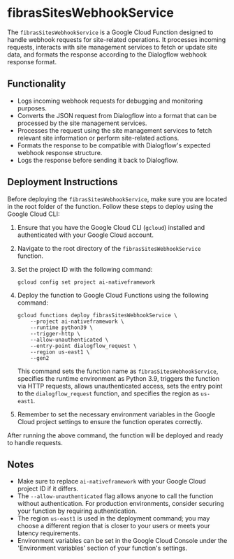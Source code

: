 # fibrasSitesWebhookService

The `fibrasSitesWebhookService` is a Google Cloud Function designed to handle webhook requests for site-related operations. It processes incoming requests, interacts with site management services to fetch or update site data, and formats the response according to the Dialogflow webhook response format.

## Functionality

- Logs incoming webhook requests for debugging and monitoring purposes.
- Converts the JSON request from Dialogflow into a format that can be processed by the site management services.
- Processes the request using the site management services to fetch relevant site information or perform site-related actions.
- Formats the response to be compatible with Dialogflow's expected webhook response structure.
- Logs the response before sending it back to Dialogflow.

## Deployment Instructions

Before deploying the `fibrasSitesWebhookService`, make sure you are located in the root folder of the function. Follow these steps to deploy using the Google Cloud CLI:

1. Ensure that you have the Google Cloud CLI (`gcloud`) installed and authenticated with your Google Cloud account.
2. Navigate to the root directory of the `fibrasSitesWebhookService` function.
3. Set the project ID with the following command:
   ```
   gcloud config set project ai-nativeframework
   ```
4. Deploy the function to Google Cloud Functions using the following command:
   ```
   gcloud functions deploy fibrasSitesWebhookService \
       --project ai-nativeframework \
       --runtime python39 \
       --trigger-http \
       --allow-unauthenticated \
       --entry-point dialogflow_request \
       --region us-east1 \
       --gen2
   ```
   This command sets the function name as `fibrasSitesWebhookService`, specifies the runtime environment as Python 3.9, triggers the function via HTTP requests, allows unauthenticated access, sets the entry point to the `dialogflow_request` function, and specifies the region as `us-east1`.

5. Remember to set the necessary environment variables in the Google Cloud project settings to ensure the function operates correctly.

After running the above command, the function will be deployed and ready to handle requests.

## Notes

- Make sure to replace `ai-nativeframework` with your Google Cloud project ID if it differs.
- The `--allow-unauthenticated` flag allows anyone to call the function without authentication. For production environments, consider securing your function by requiring authentication.
- The region `us-east1` is used in the deployment command; you may choose a different region that is closer to your users or meets your latency requirements.
- Environment variables can be set in the Google Cloud Console under the 'Environment variables' section of your function's settings.

